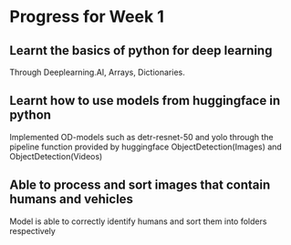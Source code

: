 # Progress for Week 1
## Learnt the basics of python for deep learning 
Through Deeplearning.AI, Arrays, Dictionaries.
## Learnt how to use models from huggingface in python 
Implemented OD-models such as detr-resnet-50 and yolo through the pipeline function provided by huggingface
ObjectDetection(Images) and ObjectDetection(Videos) 
## Able to process and sort images that contain humans and vehicles
Model is able to correctly identify humans and sort them into folders respectively 
